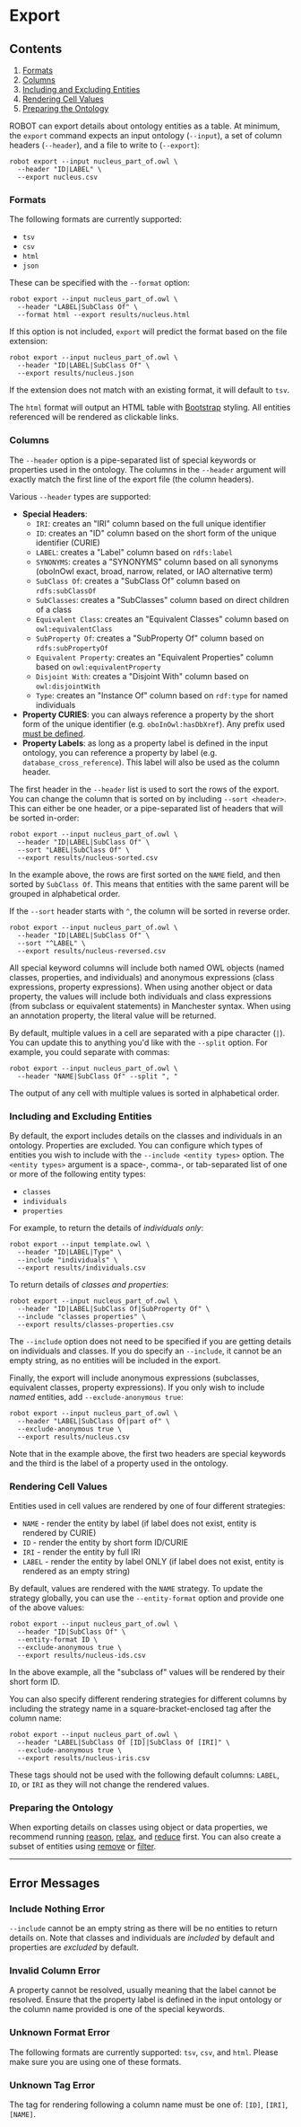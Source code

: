 # Export

## Contents

1. [Formats](#formats)
2. [Columns](#columns)
3. [Including and Excluding Entities](#including-and-excluding-entities)
4. [Rendering Cell Values](#rendering-cell-values)
5. [Preparing the Ontology](#preparing-the-ontology)

ROBOT can export details about ontology entities as a table. At minimum, the `export` command expects an input ontology (`--input`), a set of column headers (`--header`), and a file to write to (`--export`):

```
robot export --input nucleus_part_of.owl \
  --header "ID|LABEL" \
  --export nucleus.csv
```

### Formats

The following formats are currently supported:

* `tsv`
* `csv`
* `html`
* `json`

These can be specified with the `--format` option:

    robot export --input nucleus_part_of.owl \
      --header "LABEL|SubClass Of" \
      --format html --export results/nucleus.html
 
If this option is not included, `export` will predict the format based on the file extension:
 
    robot export --input nucleus_part_of.owl \
      --header "ID|LABEL|SubClass Of" \
      --export results/nucleus.json
 
If the extension does not match with an existing format, it will default to `tsv`.

The `html` format will output an HTML table with [Bootstrap](https://getbootstrap.com/) styling. All entities referenced will be rendered as clickable links.

### Columns

The `--header` option is a pipe-separated list of special keywords or properties used in the ontology. The columns in the `--header` argument will exactly match the first line of the export file (the column headers).

Various `--header` types are supported:

* **Special Headers**:
	* `IRI`: creates an "IRI" column based on the full unique identifier
	* `ID`: creates an "ID" column based on the short form of the unique identifier (CURIE)
	* `LABEL`: creates a "Label" column based on `rdfs:label`
	* `SYNONYMS`: creates a "SYNONYMS" column based on all synonyms (oboInOwl exact, broad, narrow, related, or IAO alternative term)
	* `SubClass Of`: creates a "SubClass Of" column based on `rdfs:subClassOf`
	* `SubClasses`: creates a "SubClasses" column based on direct children of a class
	* `Equivalent Class`: creates an "Equivalent Classes" column based on `owl:equivalentClass`
	* `SubProperty Of`: creates a "SubProperty Of" column based on `rdfs:subPropertyOf`
	* `Equivalent Property`: creates an "Equivalent Properties" column based on `owl:equivalentProperty`
	* `Disjoint With`: creates a "Disjoint With" column based on `owl:disjointWith`
	* `Type`: creates an "Instance Of" column based on `rdf:type` for named individuals
* **Property CURIES**: you can always reference a property by the short form of the unique identifier (e.g. `oboInOwl:hasDbXref`). Any prefix used [must be defined](global/prefixes).
* **Property Labels**: as long as a property label is defined in the input ontology, you can reference a property by label (e.g. `database_cross_reference`). This label will also be used as the column header.

The first header in the `--header` list is used to sort the rows of the export. You can change the column that is sorted on by including `--sort <header>`. This can either be one header, or a pipe-separated list of headers that will be sorted in-order:

    robot export --input nucleus_part_of.owl \
      --header "ID|LABEL|SubClass Of" \
      --sort "LABEL|SubClass Of" \
      --export results/nucleus-sorted.csv
      
In the example above, the rows are first sorted on the `NAME` field, and then sorted by `SubClass Of`. This means that entities with the same parent will be grouped in alphabetical order.

If the `--sort` header starts with `^`, the column will be sorted in reverse order.

    robot export --input nucleus_part_of.owl \
      --header "ID|LABEL|SubClass Of" \
      --sort "^LABEL" \
      --export results/nucleus-reversed.csv

All special keyword columns will include both named OWL objects (named classes, properties, and individuals) and anonymous expressions (class expressions, property expressions). When using another object or data property, the values will include both individuals and class expressions (from subclass or equivalent statements) in Manchester syntax. When using an annotation property, the literal value will be returned.

By default, multiple values in a cell are separated with a pipe character (`|`). You can update this to anything you'd like with the `--split` option. For example, you could separate with commas:
```
robot export --input nucleus_part_of.owl \
  --header "NAME|SubClass Of" --split ", "
```

The output of any cell with multiple values is sorted in alphabetical order.

### Including and Excluding Entities

By default, the export includes details on the classes and individuals in an ontology. Properties are excluded. You can configure which types of entities you wish to include with the `--include <entity types>` option. The `<entity types>` argument is a space-, comma-, or tab-separated list of one or more of the following entity types:

* `classes`
* `individuals`
* `properties`

For example, to return the details of *individuals only*:

    robot export --input template.owl \
      --header "ID|LABEL|Type" \
      --include "individuals" \
      --export results/individuals.csv

To return details of *classes and properties*:

    robot export --input nucleus_part_of.owl \
      --header "ID|LABEL|SubClass Of|SubProperty Of" \
      --include "classes properties" \
      --export results/classes-properties.csv

The `--include` option does not need to be specified if you are getting details on individuals and classes. If you do specify an `--include`, it cannot be an empty string, as no entities will be included in the export.

Finally, the export will include anonymous expressions (subclasses, equivalent classes, property expressions). If you only wish to include *named* entities, add `--exclude-anonymous true`:

    robot export --input nucleus_part_of.owl \
      --header "LABEL|SubClass Of|part of" \
      --exclude-anonymous true \
      --export results/nucleus.csv

Note that in the example above, the first two headers are special keywords and the third is the label of a property used in the ontology.

### Rendering Cell Values

Entities used in cell values are rendered by one of four different strategies:

* `NAME` - render the entity by label (if label does not exist, entity is rendered by CURIE)
* `ID` - render the entity by short form ID/CURIE
* `IRI` - render the entity by full IRI
* `LABEL` - render the entity by label ONLY (if label does not exist, entity is rendered as an empty string)

By default, values are rendered with the `NAME` strategy. To update the strategy globally, you can use the `--entity-format` option and provide one of the above values:
  
    robot export --input nucleus_part_of.owl \
      --header "ID|SubClass Of" \
      --entity-format ID \
      --exclude-anonymous true \
      --export results/nucleus-ids.csv

In the above example, all the "subclass of" values will be rendered by their short form ID.

You can also specify different rendering strategies for different columns by including the strategy name in a square-bracket-enclosed tag after the column name:

    robot export --input nucleus_part_of.owl \
      --header "LABEL|SubClass Of [ID]|SubClass Of [IRI]" \
      --exclude-anonymous true \
      --export results/nucleus-iris.csv

These tags should not be used with the following default columns: `LABEL`, `ID`, or `IRI` as they will not change the rendered values.

### Preparing the Ontology

When exporting details on classes using object or data properties, we recommend running [reason](/reason), [relax](/relax), and [reduce](/reduce) first. You can also create a subset of entities using [remove](/remove) or [filter](/filter).

---

## Error Messages

### Include Nothing Error

`--include` cannot be an empty string as there will be no entities to return details on. Note that classes and individuals are *included* by default and properties are *excluded* by default.

### Invalid Column Error

A property cannot be resolved, usually meaning that the label cannot be resolved. Ensure that the property label is defined in the input ontology or the column name provided is one of the special keywords.

### Unknown Format Error

The following formats are currently supported: `tsv`, `csv`, and `html`. Please make sure you are using one of these formats.

### Unknown Tag Error

The tag for rendering following a column name must be one of: `[ID]`, `[IRI]`, `[NAME]`.